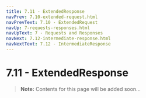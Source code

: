 ```yaml
---
title: 7.11 - ExtendedResponse
navPrev: 7.10-extended-request.html
navPrevText: 7.10 - ExtendedRequest
navUp: 7-requests-responses.html
navUpText: 7 - Requests and Responses
navNext: 7.12-intermediate-response.html
navNextText: 7.12 - IntermediateResponse
---
```


# 7.11 - ExtendedResponse

>**Note:** Contents for this page will be added soon...